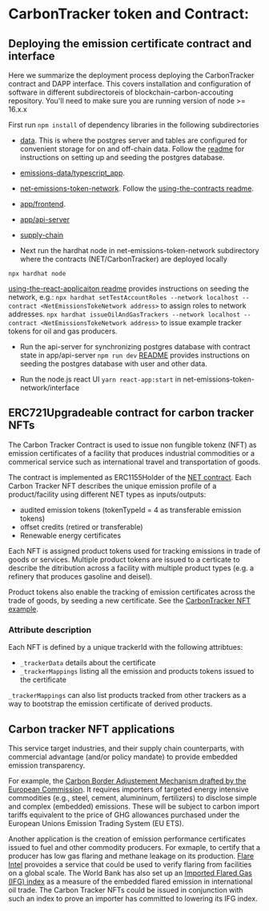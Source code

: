 # CarbonTracker token and Contract:

## Deploying the emission certificate contract and interface

Here we summarize the deployment process deploying the CarbonTracker contract and DAPP interface. This covers installation and configuration of software in different subdirectoreis of blockchain-carbon-accouting repository. You'll need to make sure you are running version of node >= 16.x.x

First run `npm install` of dependency libraries in the following subdirectories
- [data](https://github.com/hyperledger-labs/blockchain-carbon-accounting/blob/main/data). This is where the postgres server and tables are configured for convenient storage for on and off-chain data. Follow the [readme](https://github.com/hyperledger-labs/blockchain-carbon-accounting/blob/main/app/data-loader/README.md) for instructions on setting up and seeding the postgres database.
- [emissions-data/typescript_app](https://github.com/hyperledger-labs/blockchain-carbon-accounting/blob/main/emissions-data/typescript_app).
- [net-emissions-token-network](https://github.com/hyperledger-labs/blockchain-carbon-accounting/blob/main/net-emissions-token-network). Follow the [using-the-contracts readme](https://github.com/hyperledger-labs/blockchain-carbon-accounting/blob/main/net-emissions-token-network/docs/using-the-contracts.md).
- [app/frontend](https://github.com/hyperledger-labs/blockchain-carbon-accounting/blob/main/app/frontend).
- [app/api-server](https://github.com/hyperledger-labs/blockchain-carbon-accounting/blob/main/app/api-server)
- [supply-chain](https://github.com/hyperledger-labs/blockchain-carbon-accounting/blob/main/net-emissions-token-network/supply-chain)
 
- Next run the hardhat node in net-emissions-token-network subdirectory where the contracts (NET/CarbonTracker) are deployed locally
```
npx hardhat node
```
[using-the-react-applicaiton readme](https://github.com/hyperledger-labs/blockchain-carbon-accounting/blob/main/net-emissions-token-network/docs/using-the-contracts.md) provides instructions on seeding the network, e.g.:
```npx hardhat setTestAccountRoles --network localhost --contract <NetEmissionsTokeNetwork address>``` 
to assign roles to network addresses.
```npx hardhat issueOilAndGasTrackers --network localhost --contract <NetEmissionsTokeNetwork address>``` 
to issue example tracker tokens for oil and gas producers.

- Run the api-server for synchronizing postgres database with contract state in app/api-server
```npm run dev``` 
[README](https://github.com/hyperledger-labs/blockchain-carbon-accounting/blob/main/app/api-server/README.md) provides instructions on seeding the postgres database with user and other data.

- Run the node.js react UI
`yarn react-app:start` in net-emissions-token-network/interface 





## ERC721Upgradeable contract for carbon tracker NFTs

The Carbon Tracker Contract is used to issue non fungible tokenz (NFT) as emission certificates of a facility that produces industrial commodities or a commerical service such as international travel and transportation of goods.

The contract is implemented as ERC1155Holder of the [NET contract](https://github.com/hyperledger-labs/blockchain-carbon-accounting/blob/main/net-emissions-token-network/contracts/NetEmissionsTokenNetwork.sol). Each Carbon Tracker NFT describes the unique emission profile of a product/facility using different NET types as inputs/outputs:
    
- audited emission tokens (tokenTypeId = 4 as transferable emission tokens) 
- offset credits (retired or transferable)
- Renewable energy certificates

Each NFT is assigned product tokens used for tracking emissions in trade of goods or services. Multiple product tokens are issued to a certicate to describe the ditribution across a facility with multiple product types (e.g. a refinery that produces gasoline and deisel).

Product tokens also enable the tracking of emission certificates across the trade of goods, by seeding a new certificate. See the [CarbonTracker NFT example](#carbon-tracker-nft-example).


### Attribute description  

Each NFT is defined by a unique trackerId with the following attribtues:
- `_trackerData` details about the certificate
- `_trackerMappings` listing all the emission and products tokens issued to the certificate

`_trackerMappings` can also list  products tracked from other trackers as a way to bootstrap the emission certificate of derived products.

## Carbon tracker NFT applications

This service target industries, and their supply chain counterparts, with commercial advantage (and/or policy mandate) to provide embedded emission transparency. 

For example, the [Carbon Border Adjustement Mechanism drafted by the European Commission](https://ec.europa.eu/info/sites/default/files/carbon_border_adjustment_mechanism_0.pdf). It requires importers of targeted energy intensive commodities (e.g., steel, cement, alumininum, fertilizers) to disclose simple and complex (embedded) emissions. These will be subject to carbon import tariffs equivalent to the price of GHG allowances purchased under the European Unions Emission Trading System (EU ETS).  

Another application is the creation of emission performance certificates issued to fuel and other commodity producers. For exmaple, to certify that a producer has low gas flaring and methane leakage on its production. [Flare Intel](https://flareintel.com/) provoides a service that could be used to verify flaring from facilities on a global scale. The World Bank has also set up an [Imported Flared Gas (IFG) index](https://www.ggfrdata.org/#imported-flare-gas-index) as a measure of the embedded flared emission in international oil trade. The Carbon Tracker NFTs could be issued in conjunction with such an index to prove an importer has committed to lowering its IFG index.


